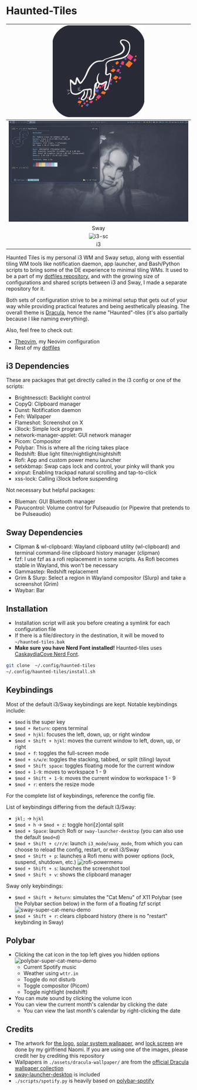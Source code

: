 # Haunted-Tiles

| <img src="./assets/haunted-tiles-logo.png" width="250" alt="Haunted Tiles logo"> |
| :--: |
| ![sway-sc](./assets/sway-sc.png) |
| Sway |
| ![i3-sc](./assets/i3-sc.png) |
| i3 |


Haunted Tiles is my personal i3 WM and Sway setup, along with essential tiling WM tools like notification daemon, app launcher, and Bash/Python scripts to bring some of the DE experience to minimal tiling WMs.
It used to be a part of my [dotfiles repository](https://github.com/theopn/dotfile), and with the growing size of configurations and shared scripts between i3 and Sway, I made a separate repository for it.

Both sets of configuration strive to be a minimal setup that gets out of your way while providing practical features and being aesthetically pleasing.
The overall theme is [Dracula](https://draculatheme.com/contribute), hence the name "Haunted"-tiles (it's also partially because I like naming everything).

Also, feel free to check out:

- [Theovim](https://github.com/theopn/theovim/), my Neovim configuration
- Rest of my [dotfiles](https://github.com/theopn/dotfiles)

## i3 Dependencies

These are packages that get directly called in the i3 config or one of the scripts:

- Brightnessctl: Backlight control
- CopyQ: Clipboard manager
- Dunst: Notification daemon
- Feh: Wallpaper
- Flameshot: Screenshot on X
- i3lock: Simple lock program
- network-manager-applet: GUI network manager
- Picom: Compositor
- Polybar: This is where all the ricing takes place
- Redshift: Blue light filter/nightlight/nightshift
- Rofi: App and custom power menu launcher
- setxkbmap: Swap caps lock and control, your pinky will thank you
- xinput: Enabling trackpad natural scrolling and tap-to-click
- xss-lock: Calling i3lock before suspending

Not necessary but helpful packages:

- Blueman: GUI Bluetooth manager
- Pavucontrol: Volume control for Pulseaudio (or Pipewire that pretends to be Pulseaudio)

## Sway Dependencies

- Clipman & wl-clipboard: Wayland clipboard utility (wl-clipboard) and terminal command-line clipboard history manager (clipman)
- fzf: I use fzf as a rofi replacement in some scripts. As Rofi becomes stable in Wayland, this won't be necessary
- Gammastep: Redshift replacement
- Grim & Slurp: Select a region in Wayland compositor (Slurp) and take a screenshot (Grim)
- Waybar: Bar

## Installation

- Installation script will ask you before creating a symlink for each configuration file
- If there is a file/directory in the destination, it will be moved to `~/haunted-tiles.bak`
- **Make sure you have Nerd Font installed!**
    Haunted-tiles uses [CaskaydiaCove Nerd Font](https://www.nerdfonts.com/font-downloads).

```bash
git clone  ~/.config/haunted-tiles
~/.config/haunted-tiles/install.sh
```

## Keybindings

Most of the default i3/Sway keybindings are kept. Notable keybindings include:

- `$mod` is the super key
- `$mod + Return`: opens terminal
- `$mod + hjkl`: focuses the left, down, up, or right window
- `$mod + Shift + hjkl`: moves the current window to left, down, up, or right
- `$mod + f`: toggles the full-screen mode
- `$mod + s/w/e`: toggles the stacking, tabbed, or split (tiling) layout
- `$mod + Shift space`: toggles floating mode for the current window
- `$mod + 1-9`: moves to workspace 1 - 9
- `$mod + Shift + 1-9`: moves the current window to workspace 1 - 9
- `$mod + r`: enters the resize mode

For the complete list of keybindings, reference the config file.

List of keybindings differing from the default i3/Sway:

- `jkl;` -> `hjkl`
- `$mod + h` -> `$mod + z`: toggle hori[z]ontal split
- `$mod + Space`: launch Rofi or `sway-launcher-desktop` (you can also use the default `$mod+d`)
- `$mod + Shift + c/r/e`: launch `i3_mode`/`sway_mode`, from which you can choose to reload the config, restart, or exit i3/Sway
- `$mod + Shift + p`: launches a Rofi menu with power options (lock, suspend, shutdown, etc.)
    ![rofi-powermenu](./assets/rofi-powermenu-demo.png)
- `$mod + Shift + s`: launches the screenshot tool
- `$mod + Shift + v`: shows the clipboard manager

Sway only keybindings:

- `$mod + Shift + Return`: simulates the "Cat Menu" of X11 Polybar (see the Polybar section below) in the form of a floating fzf script
    ![sway-super-cat-menu-demo](./assets/super-cat-menu-demo.png)
- `$mod + Shift + r`: clears clipboard history (there is no "restart" keybinding in Sway)

## Polybar

- Clicking the cat icon in the top left gives you hidden options
    ![polybar-super-cat-menu-demo](./assets/polybar-super-cat-menu-demo.png)
    - Current Spotify music
    - Weather using `wttr.in`
    - Toggle do not disturb
    - Toggle compositor (Picom)
    - Toggle nightlight (redshift)
- You can mute sound by clicking the volume icon
- You can view the current month's calendar by clicking the date
    - You can view the last month's calendar by right-clicking the date

## Credits

- The artwork for [the logo](./assets/haunted-tiles-logo.png), [solar system wallpaper](./assets/naomi-solarsys-draculafied.png), and [lock screen](./assets/naomi-solarsys-draculafied-lockscreen.png) are done by my girlfriend Naomi. If you are using one of the images, please credit her by crediting this repository
- Wallpapers in `./assets/dracula-wallpaper/` are from the [official Dracula wallpaper collection](https://github.com/dracula/dracula-theme)
- [sway-launcher-desktop](https://github.com/Biont/sway-launcher-desktop) is included
- `./scripts/spotify.py` is heavily based on [polybar-spotify](https://github.com/Jvanrhijn/polybar-spotify/blob/master/spotify_status.py)

